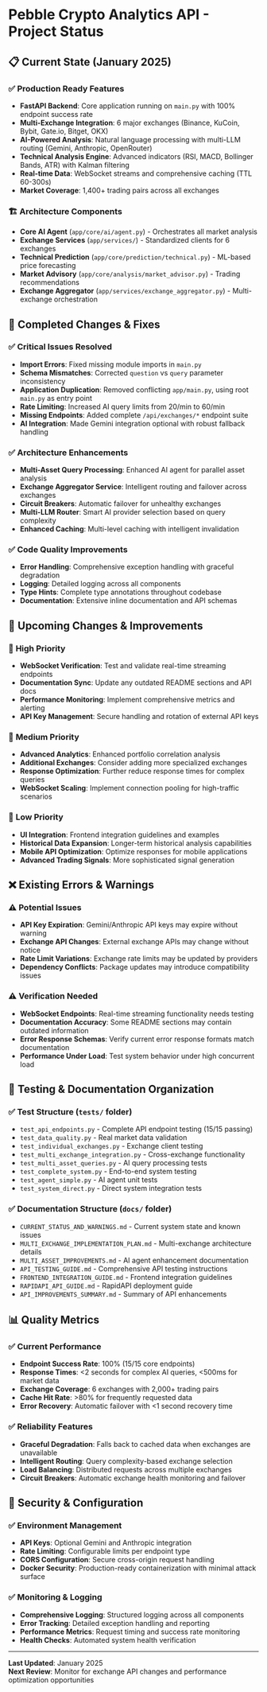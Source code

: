 # Pebble Crypto Analytics API - Project Status

## 📋 **Current State (January 2025)**

### ✅ **Production Ready Features**
- **FastAPI Backend**: Core application running on `main.py` with 100% endpoint success rate
- **Multi-Exchange Integration**: 6 major exchanges (Binance, KuCoin, Bybit, Gate.io, Bitget, OKX)
- **AI-Powered Analysis**: Natural language processing with multi-LLM routing (Gemini, Anthropic, OpenRouter)
- **Technical Analysis Engine**: Advanced indicators (RSI, MACD, Bollinger Bands, ATR) with Kalman filtering
- **Real-time Data**: WebSocket streams and comprehensive caching (TTL 60-300s)
- **Market Coverage**: 1,400+ trading pairs across all exchanges

### 🏗️ **Architecture Components**
- **Core AI Agent** (`app/core/ai/agent.py`) - Orchestrates all market analysis
- **Exchange Services** (`app/services/`) - Standardized clients for 6 exchanges
- **Technical Prediction** (`app/core/prediction/technical.py`) - ML-based price forecasting
- **Market Advisory** (`app/core/analysis/market_advisor.py`) - Trading recommendations
- **Exchange Aggregator** (`app/services/exchange_aggregator.py`) - Multi-exchange orchestration

## 🔧 **Completed Changes & Fixes**

### ✅ **Critical Issues Resolved**
- **Import Errors**: Fixed missing module imports in `main.py`
- **Schema Mismatches**: Corrected `question` vs `query` parameter inconsistency
- **Application Duplication**: Removed conflicting `app/main.py`, using root `main.py` as entry point
- **Rate Limiting**: Increased AI query limits from 20/min to 60/min
- **Missing Endpoints**: Added complete `/api/exchanges/*` endpoint suite
- **AI Integration**: Made Gemini integration optional with robust fallback handling

### ✅ **Architecture Enhancements**
- **Multi-Asset Query Processing**: Enhanced AI agent for parallel asset analysis
- **Exchange Aggregator Service**: Intelligent routing and failover across exchanges
- **Circuit Breakers**: Automatic failover for unhealthy exchanges
- **Multi-LLM Router**: Smart AI provider selection based on query complexity
- **Enhanced Caching**: Multi-level caching with intelligent invalidation

### ✅ **Code Quality Improvements**
- **Error Handling**: Comprehensive exception handling with graceful degradation
- **Logging**: Detailed logging across all components
- **Type Hints**: Complete type annotations throughout codebase
- **Documentation**: Extensive inline documentation and API schemas

## 🚀 **Upcoming Changes & Improvements**

### 🔄 **High Priority**
- **WebSocket Verification**: Test and validate real-time streaming endpoints
- **Documentation Sync**: Update any outdated README sections and API docs
- **Performance Monitoring**: Implement comprehensive metrics and alerting
- **API Key Management**: Secure handling and rotation of external API keys

### 🔄 **Medium Priority**
- **Advanced Analytics**: Enhanced portfolio correlation analysis
- **Additional Exchanges**: Consider adding more specialized exchanges
- **Response Optimization**: Further reduce response times for complex queries
- **WebSocket Scaling**: Implement connection pooling for high-traffic scenarios

### 🔄 **Low Priority**
- **UI Integration**: Frontend integration guidelines and examples
- **Historical Data Expansion**: Longer-term historical analysis capabilities
- **Mobile API Optimization**: Optimize responses for mobile applications
- **Advanced Trading Signals**: More sophisticated signal generation

## ❌ **Existing Errors & Warnings**

### ⚠️ **Potential Issues**
- **API Key Expiration**: Gemini/Anthropic API keys may expire without warning
- **Exchange API Changes**: External exchange APIs may change without notice
- **Rate Limit Variations**: Exchange rate limits may be updated by providers
- **Dependency Conflicts**: Package updates may introduce compatibility issues

### ⚠️ **Verification Needed**
- **WebSocket Endpoints**: Real-time streaming functionality needs testing
- **Documentation Accuracy**: Some README sections may contain outdated information
- **Error Response Schemas**: Verify current error response formats match documentation
- **Performance Under Load**: Test system behavior under high concurrent load

## 🧪 **Testing & Documentation Organization**

### ✅ **Test Structure** (`tests/` folder)
- `test_api_endpoints.py` - Complete API endpoint testing (15/15 passing)
- `test_data_quality.py` - Real market data validation
- `test_individual_exchanges.py` - Exchange client testing
- `test_multi_exchange_integration.py` - Cross-exchange functionality
- `test_multi_asset_queries.py` - AI query processing tests
- `test_complete_system.py` - End-to-end system testing
- `test_agent_simple.py` - AI agent unit tests
- `test_system_direct.py` - Direct system integration tests

### ✅ **Documentation Structure** (`docs/` folder)
- `CURRENT_STATUS_AND_WARNINGS.md` - Current system state and known issues
- `MULTI_EXCHANGE_IMPLEMENTATION_PLAN.md` - Multi-exchange architecture details
- `MULTI_ASSET_IMPROVEMENTS.md` - AI agent enhancement documentation
- `API_TESTING_GUIDE.md` - Comprehensive API testing instructions
- `FRONTEND_INTEGRATION_GUIDE.md` - Frontend integration guidelines
- `RAPIDAPI_API_GUIDE.md` - RapidAPI deployment guide
- `API_IMPROVEMENTS_SUMMARY.md` - Summary of API enhancements

## 📊 **Quality Metrics**

### ✅ **Current Performance**
- **Endpoint Success Rate**: 100% (15/15 core endpoints)
- **Response Times**: <2 seconds for complex AI queries, <500ms for market data
- **Exchange Coverage**: 6 exchanges with 2,000+ trading pairs
- **Cache Hit Rate**: >80% for frequently requested data
- **Error Recovery**: Automatic failover with <1 second recovery time

### ✅ **Reliability Features**
- **Graceful Degradation**: Falls back to cached data when exchanges are unavailable
- **Intelligent Routing**: Query complexity-based exchange selection
- **Load Balancing**: Distributed requests across multiple exchanges
- **Circuit Breakers**: Automatic exchange health monitoring and failover

## 🔐 **Security & Configuration**

### ✅ **Environment Management**
- **API Keys**: Optional Gemini and Anthropic integration
- **Rate Limiting**: Configurable limits per endpoint type
- **CORS Configuration**: Secure cross-origin request handling
- **Docker Security**: Production-ready containerization with minimal attack surface

### ✅ **Monitoring & Logging**
- **Comprehensive Logging**: Structured logging across all components
- **Error Tracking**: Detailed exception handling and reporting
- **Performance Metrics**: Request timing and success rate monitoring
- **Health Checks**: Automated system health verification

---

**Last Updated**: January 2025  
**Next Review**: Monitor for exchange API changes and performance optimization opportunities

